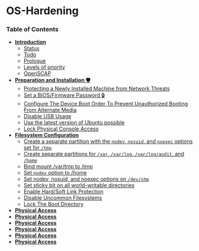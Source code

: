 # OS-Hardening



### Table of Contents

- **[Introduction](#introduction)**
  * [Status](#status)
  * [Todo](#todo)
  * [Prologue](#prologue)
  * [Levels of priority](#levels-of-priority)
  * [OpenSCAP](#openscap)
- **[Preparation and Installation 🛡️](https://github.com/arijitdirghangi/OS-Hardening/blob/main/Ubuntu_20_04_OS_hardening.md#preparation-and-installation-%EF%B8%8F)**
  * [Protecting a Newly Installed Machine from Network Threats](https://github.com/arijitdirghangi/OS-Hardening/blob/main/Ubuntu_20_04_OS_hardening.md#protecting-a-newly-installed-machine-from-network-threats--)
  * [Set a BIOS/Firmware Password 🔒](https://github.com/arijitdirghangi/OS-Hardening/blob/main/Ubuntu_20_04_OS_hardening.md#set-a-biosfirmware-password--)
  * [Configure The Device Boot Order To Prevent Unauthorized Booting From Alternate Media](https://github.com/arijitdirghangi/OS-Hardening/blob/main/Ubuntu_20_04_OS_hardening.md#configure-the-device-boot-order-to-prevent-unauthorized-booting-from-alternate-media-)
  * [Disable USB Usage](https://github.com/arijitdirghangi/OS-Hardening/blob/main/Ubuntu_20_04_OS_hardening.md#disable-usb-usage)
  * [Use the latest version of Ubuntu possible](https://github.com/arijitdirghangi/OS-Hardening/blob/main/Ubuntu_20_04_OS_hardening.md#use-the-latest-version--of-ubuntu)
  * [Lock Physical Console Access](https://github.com/arijitdirghangi/OS-Hardening/blob/main/Ubuntu_20_04_OS_hardening.md#lock-physical-console-access-)
- **[Filesystem Configuration](#filesystem-configuration-)**
  * [Create a separate partition with the `nodev`, `nosuid`, and `noexec` options set for `/tmp`](https://github.com/arijitdirghangi/OS-Hardening/blob/main/Ubuntu_20_04_OS_hardening.md#create-a-separate-partition-with-the-nodev-nosuid-and-noexec-options-set-for-tmp--)
  * [Create separate partitions for `/var`, `/var/log`, `/var/log/audit`, and `/home`](https://github.com/arijitdirghangi/OS-Hardening/blob/main/Ubuntu_20_04_OS_hardening.md#create-separate-partitions-for-var-varlog-varlogaudit-and-home-)
  * [Bind mount /var/tmp to /tmp ](https://github.com/arijitdirghangi/OS-Hardening/blob/main/Ubuntu_20_04_OS_hardening.md#bind-mount-vartmp-to-tmp-)
  * [Set `nodev` option to /home](https://github.com/arijitdirghangi/OS-Hardening/blob/main/Ubuntu_20_04_OS_hardening.md#set-nodev-option-to-home)
  * [Set nodev, nosuid, and noexec options on `/dev/shm`](https://github.com/arijitdirghangi/OS-Hardening/blob/main/Ubuntu_20_04_OS_hardening.md#set-nodev-nosuid-and-noexec-options-on-devshm)
  * [Set sticky bit on all world-writable directories](https://github.com/arijitdirghangi/OS-Hardening/blob/main/Ubuntu_20_04_OS_hardening.md#set-sticky-bit-on-all-world-writable-directories)
  * [Enable Hard/Soft Link Protection](https://github.com/arijitdirghangi/OS-Hardening/blob/main/Ubuntu_20_04_OS_hardening.md#enable-hardsoft-link-protection)
  * [Disable Uncommon Filesystems](https://github.com/arijitdirghangi/OS-Hardening/blob/main/Ubuntu_20_04_OS_hardening.md#disable-uncommon-filesystems)
  * [Lock The Boot Directory](https://github.com/arijitdirghangi/OS-Hardening/blob/main/Ubuntu_20_04_OS_hardening.md#lock-the-boot-directory)
- **[Physical Access](#physical-access)**
- **[Physical Access](#physical-access)**
- **[Physical Access](#physical-access)**
- **[Physical Access](#physical-access)**
- **[Physical Access](#physical-access)**
- **[Physical Access](#physical-access)**


